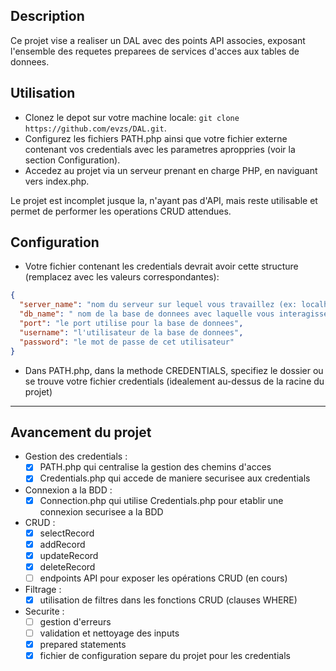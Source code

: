 ## Description
Ce projet vise a realiser un DAL avec des points API associes, exposant l'ensemble des requetes preparees de services d'acces aux tables de donnees.

## Utilisation
- Clonez le depot sur votre machine locale: `git clone https://github.com/evzs/DAL.git`.
- Configurez les fichiers PATH.php ainsi que votre fichier externe contenant vos credentials avec les parametres aproppries (voir la section Configuration).
- Accedez au projet via un serveur prenant en charge PHP, en naviguant vers index.php.

Le projet est incomplet jusque la, n'ayant pas d'API, mais reste utilisable et permet de performer les operations CRUD attendues.

## Configuration
- Votre fichier contenant les credentials devrait avoir cette structure (remplacez avec les valeurs correspondantes):
``` json
{
  "server_name": "nom du serveur sur lequel vous travaillez (ex: localhost)",
  "db_name": " nom de la base de donnees avec laquelle vous interagissez",
  "port": "le port utilise pour la base de donnees", 
  "username": "l'utilisateur de la base de donnees", 
  "password": "le mot de passe de cet utilisateur"
}
```
- Dans PATH.php, dans la methode CREDENTIALS, specifiez le dossier ou se trouve votre fichier credentials (idealement au-dessus de la racine du projet)

---
## Avancement du projet
- Gestion des credentials :
  -  [x] PATH.php qui centralise la gestion des chemins d'acces
  -  [x] Credentials.php qui accede de maniere securisee aux credentials
- Connexion a la BDD :
  -  [x] Connection.php qui utilise Credentials.php pour etablir une connexion securisee a la BDD
- CRUD :
  - [x]  selectRecord
  - [x]  addRecord
  - [x]  updateRecord
  - [x]  deleteRecord
  - [ ]  endpoints API pour exposer les opérations CRUD (en cours)
- Filtrage :
  - [x]  utilisation de filtres dans les fonctions CRUD (clauses WHERE)
- Securite :
  - [ ]  gestion d'erreurs
  - [ ]  validation et nettoyage des inputs
  - [x]  prepared statements
  - [x] fichier de configuration separe du projet pour les credentials
